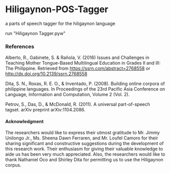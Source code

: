# Hiligaynon-POS-Tagger
a parts of speech tagger for the hiligaynon language

run "Hiligaynon Tagger.pyw"


### References

Alberto, R., Gabinete, S. &amp; Rañola, V. (2016) Issues and Challenges in Teaching Mother Tongue-Based Multilingual Education in Grades II and III: The
  Philippine. Retrieved from
  https://ssrn.com/abstract=2768558 or
  http://dx.doi.org/10.2139/ssrn.2768558

Dita, S. N., Roxas, R. E. O., &amp; Inventado, P. (2008).
  Building online corpora of philippine languages.
  In Proceedings of the 23rd Pacific Asia
  Conference on Language, Information and
  Computation, Volume 2 (Vol. 2).

Petrov, S., Das, D., &amp; McDonald, R. (2011). A universal
  part-of-speech tagset. arXiv preprint
  arXiv:1104.2086.


#### Acknowledgment
The researchers would like to express their
utmost gratitude to Mr. Jimmy Unilongo Jr.,
Ms. Sheena Dawn Ferraren, and Mr. Loufel
Camoro for their sharing significant and
constructive suggestions during the
development of this research work. Their
enthusiasm for giving their valuable
knowledge to aide us has been very much
appreciated. Also, the researchers would like
to thank Nathaniel Oco and Shirley Dita for
permitting us to use the Hiligaynon corpus.
